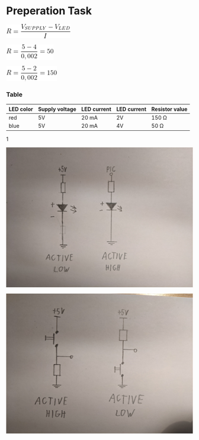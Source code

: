 # Preperation Task

![alt text](Images/Pic3.png)


![alt text](Images/Pic2.png)


![alt text](Images/Pic1.png)


### Table
LED color | Supply voltage | LED current | LED current | Resistor value
------------ | -------------| -------------| -------------| ------------- |
red | 5V | 20 mA | 2V | 150 Ω | 
blue | 5V | 20 mA | 4V | 50 Ω | 
1

![alt text](Images/Pic4.jpg)

![alt text](Images/Pic5.jpg)







